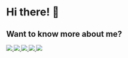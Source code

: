 # Hi there! 👋

## Want to know more about me? 
<div>
 <a href="https://dev.to/nicoproto/">
  <img src="https://img.shields.io/badge/Dev.to-red?logo=dev.to&style=for-the-badge" />
 </a>
 <a href="https://nicoproto.medium.com/">
  <img src="https://img.shields.io/badge/Medium-black?logo=medium&style=for-the-badge" />
 </a>
 <a href="https://codepen.io/nicoproto">
  <img src="https://img.shields.io/badge/Codepen-red?logo=codepen&style=for-the-badge" />
 </a>
 <a href="https://www.linkedin.com/in/nicolas-proto/">
  <img src="https://img.shields.io/badge/LinkedIn-black?logo=linkedin&style=for-the-badge" />
 </a>
 <a href="https://www.mangotree.dev">
  <img src="https://img.shields.io/badge/MangoTree-red?logo=mango&style=for-the-badge" />
 </a>
</div> 
